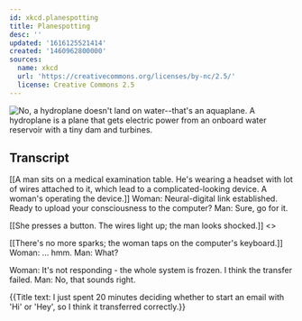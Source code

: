 ```yaml
---
id: xkcd.planespotting
title: Planespotting
desc: ''
updated: '1616125521414'
created: '1460962800000'
sources:
  name: xkcd
  url: 'https://creativecommons.org/licenses/by-nc/2.5/'
  license: Creative Commons 2.5
---
```

![No, a hydroplane doesn't land on water--that's an aquaplane. A hydroplane is a plane that gets electric power from an onboard water reservoir with a tiny dam and turbines.](https://imgs.xkcd.com/comics/planespotting.png)

## Transcript
[[A man sits on a medical examination table. He's wearing a headset with lot of wires attached to it, which lead to a complicated-looking device. A woman's operating the device.]]
Woman: Neural-digital link established. Ready to upload your consciousness to the computer? 
Man: Sure, go for it. 

[[She presses a button. The wires light up; the man looks shocked.]]
<<Bzzzzzzt>>

[[There's no more sparks; the woman taps on the computer's keyboard.]]
Woman: ... hmm. 
Man: What? 

Woman: It's not responding - the whole system is frozen. I think the transfer failed.
Man: No, that sounds right.

{{Title text: I just spent 20 minutes deciding whether to start an email with 'Hi' or 'Hey', so I think it transferred correctly.}}

